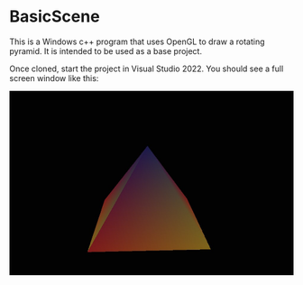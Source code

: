 # BasicScene

This is a Windows c++ program that uses OpenGL to draw a rotating pyramid.
It is intended to be used as a base project.

Once cloned, start the project in Visual Studio 2022. You should see a full screen window like this:

![Screenshot](/docs/Screenshot.jpg)